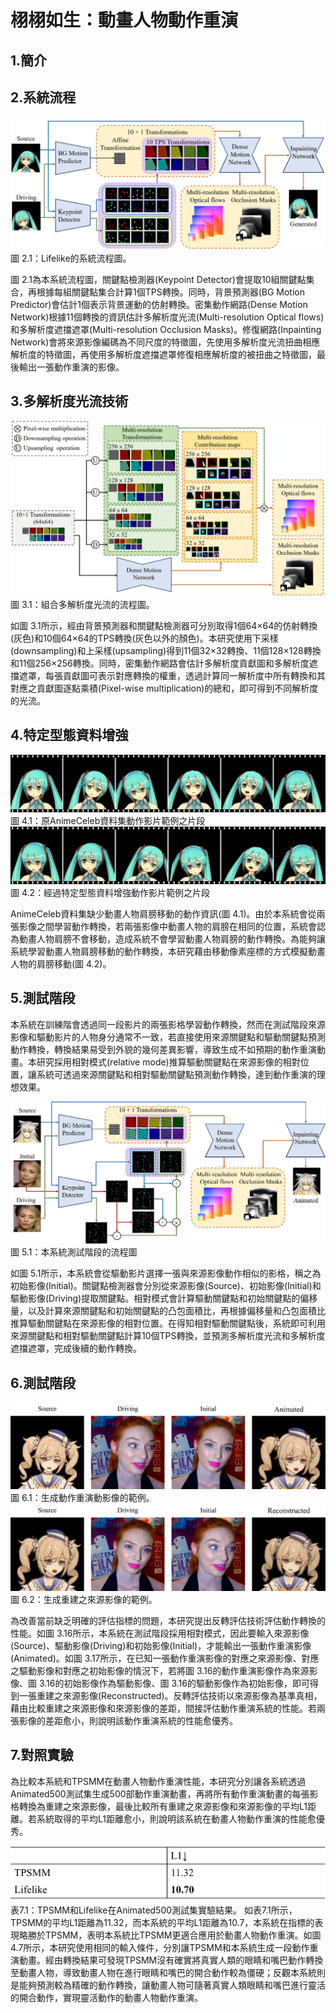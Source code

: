 # 栩栩如生：動畫人物動作重演
## 1.簡介

## 2.系統流程
<div align="center">
    <img src="./docs/Lifelike.png" alt="Lifelike的系統流程圖。"/>
</div>
圖 2.1：Lifelike的系統流程圖。

圖 2.1為本系統流程圖，關鍵點檢測器(Keypoint Detector)會提取10組關鍵點集合，再根據每組關鍵點集合計算1個TPS轉換。同時，背景預測器(BG Motion Predictor)會估計1個表示背景運動的仿射轉換。密集動作網路(Dense Motion Network)根據11個轉換的資訊估計多解析度光流(Multi-resolution Optical flows)和多解析度遮擋遮罩(Multi-resolution Occlusion Masks)。修復網路(Inpainting Network)會將來源影像編碼為不同尺度的特徵圖，先使用多解析度光流扭曲相應解析度的特徵圖，再使用多解析度遮擋遮罩修復相應解析度的被扭曲之特徵圖，最後輸出一張動作重演的影像。

## 3.多解析度光流技術

<div align="center">
    <img src="./docs/MROF.png" alt="組合多解析度光流的流程圖。"/>
</div>
圖 3.1：組合多解析度光流的流程圖。

如圖 3.1所示，經由背景預測器和關鍵點檢測器可分別取得1個64×64的仿射轉換(灰色)和10個64×64的TPS轉換(灰色以外的顏色)。本研究使用下采樣(downsampling)和上采樣(upsampling)得到11個32×32轉換、11個128×128轉換和11個256×256轉換。同時，密集動作網路會估計多解析度貢獻圖和多解析度遮擋遮罩，每張貢獻圖可表示對應轉換的權重，透過計算同一解析度中所有轉換和其對應之貢獻圖逐點乘積(Pixel-wise multiplication)的總和，即可得到不同解析度的光流。

## 4.特定型態資料增強
<div align="center">
    <img src="./docs/AO.png" alt="原AnimeCeleb資料集動作影片範例之片段。"/>
</div>
圖 4.1：原AnimeCeleb資料集動作影片範例之片段

<div align="center">
    <img src="./docs/AOD.png" alt="經過特定型態資料增強動作影片範例之片段。"/>
</div>
圖 4.2：經過特定型態資料增強動作影片範例之片段

AnimeCeleb資料集缺少動畫人物肩膀移動的動作資訊(圖 4.1)。由於本系統會從兩張影像之間學習動作轉換，若兩張影像中動畫人物的肩膀在相同的位置，系統會認為動畫人物肩膀不會移動，造成系統不會學習動畫人物肩膀的動作轉換。為能夠讓系統學習動畫人物肩膀移動的動作轉換，本研究藉由移動像素座標的方式模擬動畫人物的肩膀移動(圖 4.2)。

## 5.測試階段
本系統在訓練階會透過同一段影片的兩張影格學習動作轉換，然而在測試階段來源影像和驅動影片的人物身分通常不一致，若直接使用來源關鍵點和驅動關鍵點預測動作轉換，轉換結果易受到外貌的幾何差異影響，導致生成不如預期的動作重演動畫。本研究採用相對模式(relative mode)推算驅動關鍵點在來源影像的相對位置，讓系統可透過來源關鍵點和相對驅動關鍵點預測動作轉換，達到動作重演的理想效果。

<div align="center">
    <img src="./docs/TestMode.png" alt="本系統測試階段的流程圖。"/>
</div>
圖 5.1：本系統測試階段的流程圖

如圖 5.1所示，本系統會從驅動影片選擇一張與來源影像動作相似的影格，稱之為初始影像(Initial)。關鍵點檢測器會分別從來源影像(Source)、初始影像(Initial)和驅動影像(Driving)提取關鍵點。相對模式會計算驅動關鍵點和初始關鍵點的偏移量，以及計算來源關鍵點和初始關鍵點的凸包面積比，再根據偏移量和凸包面積比推算驅動關鍵點在來源影像的相對位置。在得知相對驅動關鍵點後，系統即可利用來源關鍵點和相對驅動關鍵點計算10個TPS轉換，並預測多解析度光流和多解析度遮擋遮罩，完成後續的動作轉換。

## 6.測試階段
<div align="center">
    <img src="./docs/r1.png" alt="生成動作重演動影像的範例。"/>
</div>
圖 6.1：生成動作重演動影像的範例。
<div align="center">
    <img src="./docs/r2.png" alt="生成重建之來源影像的範例。"/>
</div>
圖 6.2：生成重建之來源影像的範例。

為改善當前缺乏明確的評估指標的問題，本研究提出反轉評估技術評估動作轉換的性能。如圖 3.16所示，本系統在測試階段採用相對模式，因此要輸入來源影像(Source)、驅動影像(Driving)和初始影像(Initial)，才能輸出一張動作重演影像(Animated)。如圖 3.17所示，在已知一張動作重演影像的對應之來源影像、對應之驅動影像和對應之初始影像的情況下，若將圖 3.16的動作重演影像作為來源影像、圖 3.16的初始影像作為驅動影像、圖 3.16的驅動影像作為初始影像，即可得到一張重建之來源影像(Reconstructed)。反轉評估技術以來源影像為基準真相，藉由比較重建之來源影像和來源影像的差距，間接評估動作重演系統的性能。若兩張影像的差距愈小，則說明該動作重演系統的性能愈優秀。

## 7.對照實驗
為比較本系統和TPSMM在動畫人物動作重演性能，本研究分別讓各系統透過Animated500測試集生成500部動作重演動畫，再將所有動作重演動畫的每張影格轉換為重建之來源影像，最後比較所有重建之來源影像和來源影像的平均L1距離。若系統取得的平均L1距離愈小，則說明該系統在動畫人物動作重演的性能愈優秀。
<div align="center">
    <img src="./docs/table1.png" alt="生成重建之來源影像的範例。"/>
</div>
表7.1：TPSMM和Lifelike在Animated500測試集實驗結果。
如表7.1所示，TPSMM的平均L1距離為11.32，而本系統的平均L1距離為10.7，本系統在指標的表現略勝於TPSMM，表明本系統比TPSMM更適合應用於動畫人物動作重演。如圖 4.7所示，本研究使用相同的輸入條件，分別讓TPSMM和本系統生成一段動作重演動畫。經由轉換結果可發現TPSMM沒有確實將真實人類的眼睛和嘴巴動作轉換至動畫人物，導致動畫人物在進行眼睛和嘴巴的開合動作較為僵硬；反觀本系統則是能夠預測較為精確的動作轉換，讓動畫人物可隨著真實人類眼睛和嘴巴進行靈活的開合動作，實現靈活動作的動畫人物動作重演。

